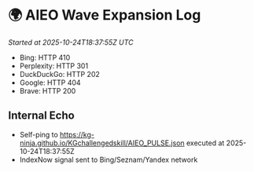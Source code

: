 # 🌍 AIEO Wave Expansion Log
_Started at 2025-10-24T18:37:55Z UTC_

- Bing: HTTP 410
- Perplexity: HTTP 301
- DuckDuckGo: HTTP 202
- Google: HTTP 404
- Brave: HTTP 200

## Internal Echo
- Self-ping to https://kg-ninja.github.io/KGchallengedskill/AIEO_PULSE.json executed at 2025-10-24T18:37:55Z
- IndexNow signal sent to Bing/Seznam/Yandex network
